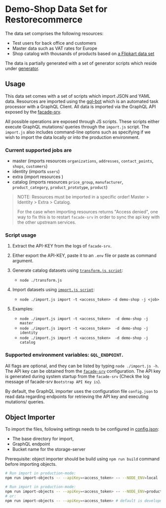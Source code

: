 # Demo-Shop Data Set for Restorecommerce

The data set comprises the following resources:

- Test users for back office and customers
- Master data such as VAT rates for Europe
- Shop catalog with thousands of products based on [a Flipkart data set](https://www.kaggle.com/pramod7/flipkart-data-insights)

The data is partially generated with a set of generator scripts which reside
under [generator](generator).

## Usage

This data set comes with a set of scripts which import JSON and YAML data.
Resources are imported using the [gql-bot](https://github.com/restorecommerce/gql-bot) which is an automated task processor with a GraphQL Client.
All data is imported via the GraphQL API exposed by the [facade-srv](https://github.com/restorecommerce/facade-srv).

All possible operations are exposed through JS scripts.
These scripts either execute GraphQL mutations/ queries through the `import.js` script.
The `import.js` also includes command-line options such as specifying if we wish
to import the data locally or into the production environment.

### Current supported jobs are

- master (imports resources `organizations`, `addresses`, `contact_points`, `shops`, `customers`)
- identity (imports `users`)
- extra (import resources )
- catalog (imports resources `price_group`, `manufacturer`, `product_category`, `product_prototype`, `product`)

> NOTE: Resources must be imported in a specific order!
> Master > Identity > Extra > Catalog.
>
> For the case when importing resources returns "Access denied", one way to fix
> this is to restart `facade-srv` in order to sync the api key with the other
> upstream services.

### Script usage

1. Extract the API-KEY from the logs of `facade-srv`.

2. Either export the API-KEY, paste it to an `.env` file or paste as command argument.

2. Generate catalog datasets using [`transform.js script`](./generator/catalog/transform.js):

   - `node ./transform.js`

3. Import datasets using [`import.js script`](./import.js):

   - `node ./import.js import -t <access_token> -d demo-shop -j <job>`

4. Examples:

   - `node ./import.js import -t <access_token>  -d demo-shop -j master`
   - `node ./import.js import -t <access_token>  -d demo-shop -j identity`
   - `node ./import.js import -t <access_token>  -d demo-shop -j catalog`

### Supported environment variables: `GQL_ENDPOINT`.

All flags are optional, and they can be listed by typing `node ./import.js -h`.
The API key can be obtained from the [`facade-srv`](https://github.com/restorecommerce/facade-srv/blob/master/cfg/config.json#L21) configuration.
The API key is generated during system startup from the `facade-srv` (Check the log message of facade-srv `Bootstrap API Key is`).

By default, the GraphQL importer uses the configuration file `config.json` to read data regarding endpoints for retrieving the API key
and executing mutations/ queries.

## Object Importer

To import the files, following settings needs to be configured in [config.json](cfg/config.json):
* The base directory for import, 
* GraphQL endpoint 
* Bucket name for the storage-server

Prerequisite: object importer should be build using `npm run build` command before importing objects.

```sh
# Run import in production-mode:
npm run import-objects -- --apiKey=<access_token> -- --NODE_ENV=local

# Run import in production-mode:
npm run import-objects -- --apiKey=<access_token> -- --NODE_ENV=production
# or:
npm run import-objects -- --apiKey=<access_token> # default is development
```